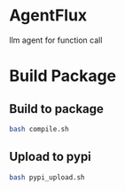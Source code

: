 # AgentFlux
llm agent for function call


# Build Package
## Build to package
```bash
bash compile.sh
```
## Upload to pypi
```bash
bash pypi_upload.sh
```

